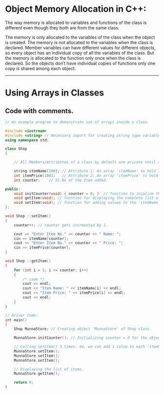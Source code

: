 # Object Memory Allocation in C++:

The way memory is allocated to variables and functions of the class is different even though they both are from the same class.

The memory is only allocated to the variables of the class when the object is created. The memory is not allocated to the variables when the class is declared. Member variables can have different values for different objects, so every object has an individual copy of all the variables of the class. But the memory is allocated to the function only once when the class is declared. So the objects don’t have individual copies of functions only one copy is shared among each object.

---

# Using Arrays in Classes

## Code with comments.

```cpp
// An example program to demonstrate use of arrays inside a class.

#include <iostream>
#include <string> // Necessary import for creating string type variables.
using namespace std;

class Shop  
{

    // All Members/Attributes of a class by default are private until made explicitly public.

    string itemName[100]; // Attribute 1: An array 'itemName' to hold 100 string values.
    int itemPrice[100];   // Attribute 2: An array 'itemPrice' to hold 100 int values
    int counter;    // Sl.No of the Item added.

public:
    void initCounter(void) { counter = 0; }  // function to inialize the counter variable of the object.
    void getItem(void); // fucntion for displaying the complete list of items added.
    void setItem(void); // function for adding values to the 'itemName' and 'itemPrice' array of the object.
};

void Shop ::setItem()
{
    counter++; // counter gets incrmented by 1.

    cout << "Enter Item No." << counter << " Name: ";
    cin >> itemName[counter];
    cout << "Enter Item No." << counter << " Price: ";
    cin >> itemPrice[counter];
}

void Shop ::getItem()
{
    for (int i = 1; i <= counter; i++)
    {
        /* code */
        cout << endl;
        cout << "Item Name: " << itemName[i] << endl;
        cout << "Item Price: " << itemPrice[i] << endl;
        cout << endl;
    }
}

// Driver Code:
int main()
{
    Shop MunnaStore; // Creating object 'MunnaStore' of Shop class.

    MunnaStore.initCounter(); // Initializing counter = 0 for the object.

    // Calling setItem() 3 times. So, we can add 1 value to each 'itemName' and 'itemPrice' array -- back to back 3 times. Add whatever food item you want to your mini store!
    MunnaStore.setItem();
    MunnaStore.setItem();
    MunnaStore.setItem();

    // Displaying the list of items.
    MunnaStore.getItem();

    return 0;
}
```